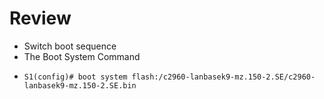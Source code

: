 # Review
* Switch boot sequence
* The Boot System Command
 - `S1(config)# boot system flash:/c2960-lanbasek9-mz.150-2.SE/c2960-lanbasek9-mz.150-2.SE.bin`
